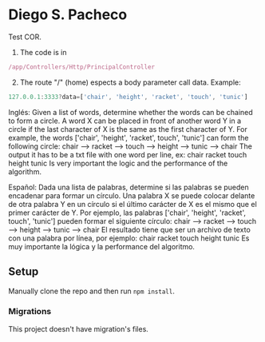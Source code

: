 # Diego S. Pacheco

Test COR.

1. The code is in 
```js
/app/Controllers/Http/PrincipalController
```
2. The route "/" (home) espects a body parameter call data.
Example:
```js
127.0.0.1:3333?data=['chair', 'height', 'racket', 'touch', 'tunic']
```

Inglés:
Given a list of words, determine whether the words can be chained to form a circle. A word X
can be placed in front of another word Y in a circle if the last character of X is the same as
the first character of Y.
For example, the words ['chair', 'height', 'racket', touch', 'tunic'] can form the following circle:
chair --> racket --> touch --> height --> tunic --> chair
The output it has to be a txt file with one word per line, ex:
chair
racket
touch
height
tunic
Is very important the logic and the performance of the algorithm.

Español:
Dada una lista de palabras, determine si las palabras se pueden encadenar para formar un
círculo. Una palabra X se puede colocar delante de otra palabra Y en un círculo si el último
carácter de X es el mismo que el primer carácter de Y.
Por ejemplo, las palabras ['chair', 'height', 'racket', touch', 'tunic'] pueden formar el siguiente
círculo: chair --> racket --> touch --> height --> tunic --> chair
El resultado tiene que ser un archivo de texto con una palabra por línea, por ejemplo:
chair
racket
touch
height
tunic
Es muy importante la lógica y la performance del algoritmo.


## Setup

Manually clone the repo and then run `npm install`.


### Migrations

This project doesn't have migration's files.

